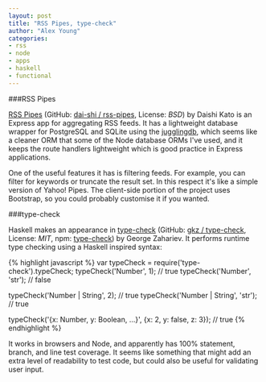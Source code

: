 ```yaml
---
layout: post
title: "RSS Pipes, type-check"
author: "Alex Young"
categories: 
- rss
- node
- apps
- haskell
- functional
---
```


###RSS Pipes

[RSS Pipes](http://dai-shi.github.io/rss-pipes/) (GitHub: [dai-shi / rss-pipes](https://github.com/dai-shi/rss-pipes), License: _BSD_) by Daishi Kato is an Express app for aggregating RSS feeds.  It has a lightweight database wrapper for PostgreSQL and SQLite using the [jugglingdb](https://npmjs.org/package/jugglingdb), which seems like a cleaner ORM that some of the Node database ORMs I've used, and it keeps the route handlers lightweight which is good practice in Express applications.

One of the useful features it has is filtering feeds.  For example, you can filter for keywords or truncate the result set.  In this respect it's like a simple version of Yahoo! Pipes.  The client-side portion of the project uses Bootstrap, so you could probably customise it if you wanted.

###type-check

Haskell makes an appearance in [type-check](http://gkz.github.io/type-check/) (GitHub: [gkz / type-check](https://github.com/gkz/type-check), License: _MIT_, npm: [type-check](https://npmjs.org/package/type-check)) by George Zahariev.  It performs runtime type checking using a Haskell inspired syntax:

{% highlight javascript %}
var typeCheck = require('type-check').typeCheck;
typeCheck('Number', 1);               // true
typeCheck('Number', 'str');           // false

typeCheck('Number | String', 2);      // true
typeCheck('Number | String', 'str');  // true

typeCheck('{x: Number, y: Boolean, ...}', {x: 2, y: false, z: 3});  // true
{% endhighlight %}

It works in browsers and Node, and apparently has 100% statement, branch, and line test coverage.  It seems like something that might add an extra level of readability to test code, but could also be useful for validating user input.
